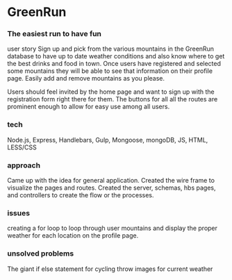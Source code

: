 # GreenRun

### The easiest run to have fun
user story
Sign up and pick from the various mountains in the GreenRun database to have up to date weather conditions and also know where to get the best drinks and food in town. Once users have registered and selected some mountains they will be able to see that information on their profile page. Easily add and remove mountains as you please.


Users should feel invited by the home page and want to sign up with the registration form right there for them. The buttons for all all the routes are prominent enough to allow for easy use among all users.

### tech
Node.js, Express, Handlebars, Gulp, Mongoose, mongoDB, JS, HTML, LESS/CSS

### approach
Came up with the idea for general application. Created the wire frame to visualize the pages and routes.  Created the server, schemas, hbs pages, and controllers to create the flow or the processes. 


### issues
creating a for loop to loop through user mountains and display the proper weather for each location on the profile page.

### unsolved problems
The giant if else statement for cycling throw images for current weather

